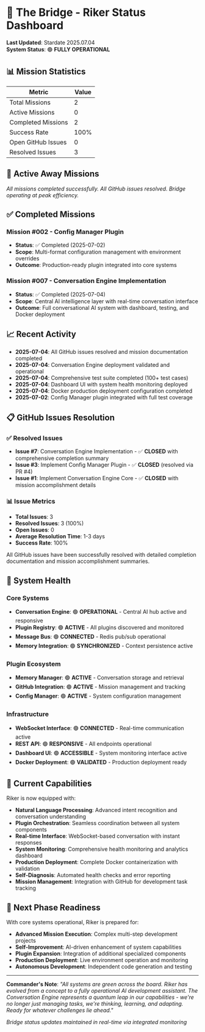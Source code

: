# 🌉 The Bridge - Riker Status Dashboard

**Last Updated**: Stardate 2025.07.04  
**System Status**: 🟢 **FULLY OPERATIONAL**

## 📊 Mission Statistics

| Metric | Value |
|--------|-------|
| Total Missions | 2 |
| Active Missions | 0 |
| Completed Missions | 2 |
| Success Rate | 100% |
| Open GitHub Issues | 0 |
| Resolved Issues | 3 |

## 🚀 Active Away Missions

*All missions completed successfully. All GitHub issues resolved. Bridge operating at peak efficiency.*

## ✅ Completed Missions

### Mission #002 - Config Manager Plugin
- **Status**: ✅ Completed (2025-07-02)
- **Scope**: Multi-format configuration management with environment overrides
- **Outcome**: Production-ready plugin integrated into core systems

### Mission #007 - Conversation Engine Implementation  
- **Status**: ✅ Completed (2025-07-04)
- **Scope**: Central AI intelligence layer with real-time conversation interface
- **Outcome**: Full conversational AI system with dashboard, testing, and Docker deployment

## 📈 Recent Activity

- **2025-07-04**: All GitHub issues resolved and mission documentation completed
- **2025-07-04**: Conversation Engine deployment validated and operational
- **2025-07-04**: Comprehensive test suite completed (100+ test cases)
- **2025-07-04**: Dashboard UI with system health monitoring deployed
- **2025-07-04**: Docker production deployment configuration completed
- **2025-07-02**: Config Manager plugin integrated with full test coverage

## 📋 GitHub Issues Resolution

### ✅ Resolved Issues
- **Issue #7**: Conversation Engine Implementation - ✅ **CLOSED** with comprehensive completion summary
- **Issue #3**: Implement Config Manager Plugin - ✅ **CLOSED** (resolved via PR #4)
- **Issue #1**: Implement Conversation Engine Core - ✅ **CLOSED** with mission accomplishment details

### 📊 Issue Metrics
- **Total Issues**: 3
- **Resolved Issues**: 3 (100%)
- **Open Issues**: 0
- **Average Resolution Time**: 1-3 days
- **Success Rate**: 100%

All GitHub issues have been successfully resolved with detailed completion documentation and mission accomplishment summaries.

## 🔧 System Health

### Core Systems
- **Conversation Engine**: 🟢 **OPERATIONAL** - Central AI hub active and responsive
- **Plugin Registry**: 🟢 **ACTIVE** - All plugins discovered and monitored
- **Message Bus**: 🟢 **CONNECTED** - Redis pub/sub operational
- **Memory Integration**: 🟢 **SYNCHRONIZED** - Context persistence active

### Plugin Ecosystem  
- **Memory Manager**: 🟢 **ACTIVE** - Conversation storage and retrieval
- **GitHub Integration**: 🟢 **ACTIVE** - Mission management and tracking
- **Config Manager**: 🟢 **ACTIVE** - System configuration management

### Infrastructure
- **WebSocket Interface**: 🟢 **CONNECTED** - Real-time communication active
- **REST API**: 🟢 **RESPONSIVE** - All endpoints operational  
- **Dashboard UI**: 🟢 **ACCESSIBLE** - System monitoring interface active
- **Docker Deployment**: 🟢 **VALIDATED** - Production deployment ready

## 🎯 Current Capabilities

Riker is now equipped with:

- **Natural Language Processing**: Advanced intent recognition and conversation understanding
- **Plugin Orchestration**: Seamless coordination between all system components  
- **Real-time Interface**: WebSocket-based conversation with instant responses
- **System Monitoring**: Comprehensive health monitoring and analytics dashboard
- **Production Deployment**: Complete Docker containerization with validation
- **Self-Diagnosis**: Automated health checks and error reporting
- **Mission Management**: Integration with GitHub for development task tracking

## 🔮 Next Phase Readiness

With core systems operational, Riker is prepared for:

- **Advanced Mission Execution**: Complex multi-step development projects
- **Self-Improvement**: AI-driven enhancement of system capabilities  
- **Plugin Expansion**: Integration of additional specialized components
- **Production Deployment**: Live environment operation and monitoring
- **Autonomous Development**: Independent code generation and testing

---

**Commander's Note**: *"All systems are green across the board. Riker has evolved from a concept to a fully operational AI development assistant. The Conversation Engine represents a quantum leap in our capabilities - we're no longer just managing tasks, we're thinking, learning, and adapting. Ready for whatever challenges lie ahead."*

*Bridge status updates maintained in real-time via integrated monitoring*
